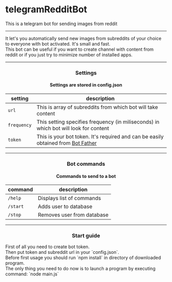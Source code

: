 # telegramRedditBot
This is a telegram bot for sending images from reddit

***

It let's you automatically send new images from subreddits of your choice to everyone with bot activated. It's small and fast.  
This bot can be useful if you want to create channel with content from reddit or if you just try to minimize number of installed apps. 

***
<h3 align="center">Settings</h3>

<h4 align="center">Settings are stored in config.json</h4>

<center>

|setting      | description |
|-------------|-------------|
| `url`       | This is array of subreddits from which bot will take content |
| `frequency` | This setting specifies frequency (in miliseconds) in which bot will look for content |
| `token`     | This is your bot token. It's required and can be easily obtained from [Bot Father](https://telegram.me/BotFather)|

</center>

***

<h3 align="center">Bot commands</h3>

<h4 align="center">Commands to send to a bot</h4>

<center>

| command  | description |
|----------|-------------|
| `/help`  | Displays list of commands |
| `/start` | Adds user to database |
| `/stop`  | Removes user from database |

</center>

***

<h3 align="center">Start guide</h3>
<p>
First of all you need to create bot token.<br/>
Then put token and subreddit url in your `config.json`.<br/>
Before first usage you should run `npm install` in directory of downloaded program.<br/>
The only thing you need to do now is to launch a program by executing command: 
`node main.js`
</p>
